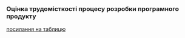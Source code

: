 ### Оцінка трудомісткості процесу розробки програмного продукту
[посилання на таблицю](https://docs.google.com/spreadsheets/d/1ezIHGtAxTp1zShRA1KLTbuJ6H_PiOQ8017AicAQkxWw/edit?usp=sharing)